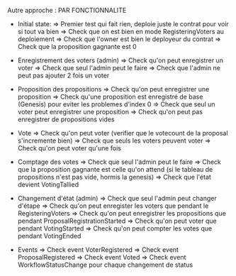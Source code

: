
Autre approche : PAR FONCTIONNALITE
 - Initial state:
        => Premier test qui fait rien, deploie juste le contrat pour voir si tout va bien
        => Check que on est bien en mode RegisteringVoters au deploiement
        => Check que l'owner est bien le deployeur du contrat
        => Check que la proposition gagnante est 0

 - Enregistrement des voters (admin)
	=> Check qu'on peut enregistrer un voter
	=> Check que seul l'admin peut le faire
	=> Check que l'admin ne peut pas ajouter 2 fois un voter
	
 - Proposition des propositions
	=> Check qu'on peut enregistrer une proposition
	=> Check qu'une proposition est enregistré de base (Genesis) pour eviter les problemes d'index 0
	=> Check que seul un voter peut enregistrer une proposition
	=> Check qu'on peut pas enregistrer de propositions vides

 - Vote
	=> Check qu'on peut voter (verifier que le votecount de la proposal s'incremente bien)
        => Check que seuls les voters peuvent voter
        => Check qu'on peut voter qu'une fois

 - Comptage des votes
	=> Check que seul l'admin peut le faire
	=> Check que la proposition gagnante est celle qu'on attend (si le tableau de propositions n'est pas vide, hormis la genesis)
	=> Check que l'état devient VotingTallied

 - Changement d'état (admin)
        => Check que seul l'admin peut changer d'étape
	=> Check qu'on peut enregister les voters que pendant le RegisteringVoters
	=> Check qu'on peut enregistrer les propositions que pendant ProposalRegistrationStarted
	=> Check qu'on peut voter que pendant VotingStarted
	=> Check qu'on peut compter les votes que pendant VotingEnded

 - Events
	=> Check event VoterRegistered
	=> Check event ProposalRegistered
	=> Check event Voted
	=> Check event WorkflowStatusChange pour chaque changement de status

	
